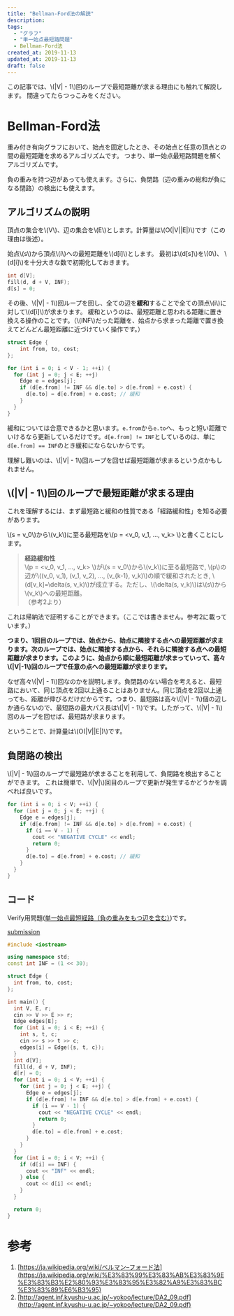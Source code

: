 ```yaml
---
title: "Bellman-Ford法の解説"
description:
tags:
  - "グラフ"
  - "単一始点最短路問題"
  - Bellman-Ford法
created_at: 2019-11-13
updated_at: 2019-11-13
draft: false
---
```


この記事では、\\(|V| - 1\\)回のループで最短距離が求まる理由にも触れて解説します。
間違ってたらつっこみをください。

# Bellman-Ford法
重み付き有向グラフにおいて、始点を固定したとき、その始点と任意の頂点との間の最短距離を求めるアルゴリズムです。
つまり、単一始点最短路問題を解くアルゴリズムです。

負の重みを持つ辺があっても使えます。さらに、負閉路（辺の重みの総和が負になる閉路）の検出にも使えます。

## アルゴリズムの説明

頂点の集合を\\(V\\)、辺の集合を\\(E\\)とします。計算量は\\(O(|V||E|)\\)です（この理由は後述）。

始点\\(s\\)から頂点\\(i\\)への最短距離を\\(d[i]\\)とします。
最初は\\(d[s]\\)を\\(0\\)、 \\(d[i]\\)を十分大きな数で初期化しておきます。

```c++
int d[V];
fill(d, d + V, INF);
d[s] = 0;
```

その後、\\(|V| - 1\\)回ループを回し、全ての辺を**緩和**することで全ての頂点\\(i\\)に対して\\(d[i]\\)が求まります。
緩和というのは、最短距離と思われる距離に置き換える操作のことです。（\\(INF\\)だった距離を、始点から求まった距離で置き換えてどんどん最短距離に近づけていく操作です。）

```c++
struct Edge {
    int from, to, cost;
};

for (int i = 0; i < V - 1; ++i) {
  for (int j = 0; j < E; ++j) 
    Edge e = edges[j];
    if (d[e.from] != INF && d[e.to] > d[e.from] + e.cost) {
      d[e.to] = d[e.from] + e.cost; // 緩和
    }
  }
}
```

緩和については合意できるかと思います。`e.from`から`e.to`へ、もっと短い距離でいけるなら更新しているだけです。`d[e.from] != INF`としているのは、単に`d[e.from] == INF`のとき緩和にならないからです。

理解し難いのは、\\(|V| - 1\\)回ループを回せば最短距離が求まるという点かもしれません。

## \\(|V| - 1\\)回のループで最短距離が求まる理由

これを理解するには、まず最短路と緩和の性質である「経路緩和性」を知る必要があります。

\\(s = v_0\\)から\\(v_k\\)に至る最短路を\\(p = <v_0, v_1, ..., v_k> \\)と書くことにします。

>**経路緩和性**   
\\(p = <v_0, v_1, ..., v_k> \\)が\\(s = v_0\\)から\\(v_k\\)に至る最短路で, \\(p\\)の辺が\\((v_0, v_1), (v_1, v_2), ..., (v_{k-1}, v_k)\\)の順で緩和されたとき, \\(d[v_k]=\delta(s, v_k)\\)が成立する。ただし、\\(\delta(s, v_k)\\)は\\(s\\)から\\(v_k\\)への最短距離。  
（参考2より）

これは帰納法で証明することができます。（ここでは書きません。参考2に載っています。）

**つまり、1回目のループでは、始点から、始点に隣接する点への最短距離が求まります。次のループでは、始点に隣接する点から、それらに隣接する点への最短距離が求まります。このように、始点から順に最短距離が求まっていって、高々\\(|V|-1\\)回のループで任意の点への最短距離が求まります。**

なぜ高々\\(|V| - 1\\)回なのかを説明します。負閉路のない場合を考えると、最短路において、同じ頂点を2回以上通ることはありません。同じ頂点を2回以上通っても、距離が伸びるだけだからです。つまり、最短路は高々\\(|V| - 1\\)個の辺しか通らないので、最短路の最大パス長は\\(|V| - 1\\)です。したがって、\\(|V| - 1\\)回のループを回せば、最短路が求まります。

ということで、計算量は\\(O(|V||E|)\\)です。

## 負閉路の検出
\\(|V| - 1\\)回のループで最短路が求まることを利用して、負閉路を検出することができます。
これは簡単で、\\(|V|\\)回目のループで更新が発生するかどうかを調べれば良いです。


```c++
for (int i = 0; i < V; ++i) {
  for (int j = 0; j < E; ++j) {
    Edge e = edges[j];
    if (d[e.from] != INF && d[e.to] > d[e.from] + e.cost) {
      if (i == V - 1) {
        cout << "NEGATIVE CYCLE" << endl;
        return 0;
      }
      d[e.to] = d[e.from] + e.cost; // 緩和
    }
  }
}
```

## コード

Verify用問題([単一始点最短経路（負の重みをもつ辺を含む）](https://onlinejudge.u-aizu.ac.jp/problems/GRL_1_B))です。

[submission](https://onlinejudge.u-aizu.ac.jp/status/users/qsako6/submissions/1/GRL_1_B/judge/3986695/C++14)

```c++
#include <iostream>

using namespace std;
const int INF = (1 << 30);

struct Edge {
  int from, to, cost;
};

int main() {
  int V, E, r;
  cin >> V >> E >> r;
  Edge edges[E];
  for (int i = 0; i < E; ++i) {
    int s, t, c;
    cin >> s >> t >> c;
    edges[i] = Edge({s, t, c});
  }
  int d[V];
  fill(d, d + V, INF);
  d[r] = 0;
  for (int i = 0; i < V; ++i) {
    for (int j = 0; j < E; ++j) {
      Edge e = edges[j];
      if (d[e.from] != INF && d[e.to] > d[e.from] + e.cost) {
        if (i == V - 1) {
          cout << "NEGATIVE CYCLE" << endl;
          return 0;
        }
        d[e.to] = d[e.from] + e.cost;
      }
    }
  }
  for (int i = 0; i < V; ++i) {
    if (d[i] == INF) {
      cout << "INF" << endl;
    } else {
      cout << d[i] << endl;
    }
  }

  return 0;
}
```

# 参考
1. [https://ja.wikipedia.org/wiki/ベルマン–フォード法](https://ja.wikipedia.org/wiki/%E3%83%99%E3%83%AB%E3%83%9E%E3%83%B3%E2%80%93%E3%83%95%E3%82%A9%E3%83%BC%E3%83%89%E6%B3%95)
1. [http://agent.inf.kyushu-u.ac.jp/~yokoo/lecture/DA2_09.pdf](http://agent.inf.kyushu-u.ac.jp/~yokoo/lecture/DA2_09.pdf)
